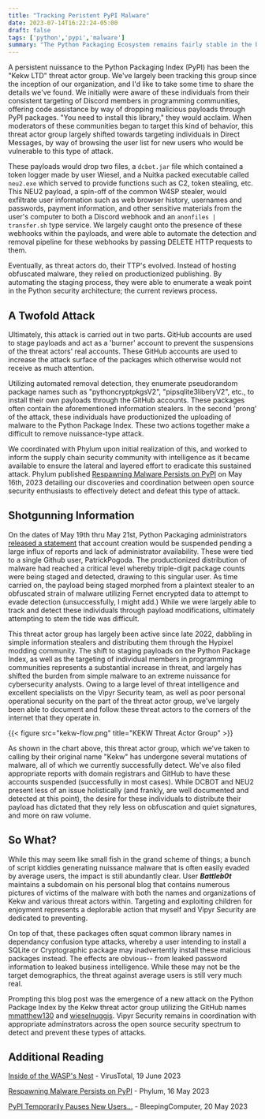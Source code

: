 ```yaml
---
title: "Tracking Peristent PyPI Malware"
date: 2023-07-14T16:22:24-05:00
draft: false
tags: ['python','pypi','malware']
summary: "The Python Packaging Ecosystem remains fairly stable in the broad scope of open source package distribution, but they are not immune to sustained attacks either. One threat actor group has evolved from simple nuissance to a sustained stream of spam and malware utilizing GitHub staging and direct targeting of userbases for the distribution of malicious programs."
---
```


A persistent nuissance to the Python Packaging Index (PyPI) has been the "Kekw LTD" threat actor group. We've largely been tracking this group since the inception of our organization, and I'd like to take some time to share the details we've found. We initially were aware of these individuals from their consistent targeting of Discord members in programming communities, offering code assistance by way of dropping malicious payloads through PyPI packages. "You need to install this library," they would acclaim. When moderators of these communities began to target this kind of behavior, this threat actor group largely shifted towards targeting individuals in Direct Messages, by way of browsing the user list for new users who would be vulnerable to this type of attack. 

These payloads would drop two files, a `dcbot.jar` file which contained a token logger made by user Wiesel, and a Nuitka packed executable called `neu2.exe` which served to provide functions such as C2, token stealing, etc. This NEU2 payload, a spin-off of the common W4SP stealer, would exfiltrate user information such as web browser history, usernames and passwords, payment information, and other sensitive materials from the user's computer to both a Discord webhook and an `anonfiles | transfer.sh` type service. We largely caught onto the presence of these webhooks within the payloads, and were able to automate the detection and removal pipeline for these webhooks by passing DELETE HTTP requests to them. 

Eventually, as threat actors do, their TTP's evolved. Instead of hosting obfuscated malware, they relied on productionized publishing. By automating the staging process, they were able to enumerate a weak point in the Python security architecture; the current reviews process. 

## A Twofold Attack

Ultimately, this attack is carried out in two parts. GitHub accounts are used to stage payloads and act as a 'burner' account to prevent the suspensions of the threat actors' real accounts. These GitHub accounts are used to increase the attack surface of the packages which otherwise would not receive as much attention. 

Utilizing automated removal detection, they enumerate pseudorandom package names such as "pythoncryptpkgsV2", "pipsqlite3liberyV2", etc., to install their own payloads through the GitHub accounts. These packages often contain the aforementioned information stealers. In the second 'prong' of the attack, these individuals have productionized the uploading of malware to the Python Package Index. These two actions together make a difficult to remove nuissance-type attack. 

We coordinated with Phylum upon initial realization of this, and worked to inform the supply chain security community with intelligence as it became available to ensure the lateral and layered effort to eradicate this sustained attack. Phylum published [Respawning Malware Persists on PyPI](https://blog.phylum.io/respawning-malware-persists-on-pypi/) on May 16th, 2023 detailing our discoveries and coordination between open source security enthusiasts to effectively detect and defeat this type of attack.

## Shotgunning Information

On the dates of May 19th thru May 21st, Python Packaging administrators [released a statement](https://status.python.org/incidents/qy2t9mjjcc7g) that account creation would be suspended pending a large influx of reports and lack of administrator availability. These were tied to a single Github user, PatrickPogoda. The productionized distribution of malware had reached a critical level whereby triple-digit package counts were being staged and detected, drawing to this singular user. As time carried on, the payload being staged morphed from a plaintext stealer to an obfuscated strain of malware utilizing Fernet encrypted data to attempt to evade detection (unsuccessfully, I might add.) While we were largely able to track and detect these individuals through payload modifications, ultimately attempting to stem the tide was difficult.

This threat actor group has largely been active since late 2022, dabbling in simple information stealers and distributing them through the Hypixel modding community. The shift to staging payloads on the Python Package Index, as well as the targeting of individual members in programming communities represents a substantial increase in threat, and largely has shifted the burden from simple malware to an extreme nuissance for cybersecurity analysts. Owing to a large level of threat intelligence and excellent specialists on the Vipyr Security team, as well as poor personal operational security on the part of the threat actor group, we've largely been able to document and follow these threat actors to the corners of the internet that they operate in. 

{{< figure src="kekw-flow.png" title="KEKW Threat Actor Group" >}}

As shown in the chart above, this threat actor group, which we've taken to calling by their original name "Kekw" has undergone several mutations of malware, all of which we currently successfully detect. We've also filed appropriate reports with domain registrars and GitHub to have these accounts suspended (successfully in most cases). While DCBOT and NEU2 present less of an issue holistically (and frankly, are well documented and detected at this point), the desire for these individuals to distribute their payload has dictated that they rely less on obfuscation and quiet signatures, and more on raw volume. 

## So What?

While this may seem like small fish in the grand scheme of things; a bunch of script kiddies generating nuissance malware that is often easily evaded by average users, the impact is still abundantly clear. User **_Battleb0t_** maintains a subdomain on his personal blog that contains numerous pictures of victims of the malware with both the names and organizations of Kekw and various threat actors within. Targeting and exploiting children for enjoyment represents a deplorable action that myself and Vipyr Security are dedicated to preventing. 

On top of that, these packages often squat common library names in dependancy confusion type attacks, whereby a user intending to install a SQLite or Cryptographic package may inadvertently install these malicious packages instead. The effects are obvious-- from leaked password information to leaked business intelligence. While these may not be the target demographics, the threat against average users is still very much real. 

Prompting this blog post was the emergence of a new attack on the Python Package Index by the Kekw threat actor group utilizing the GitHub names [mmatthew130](https://github.com/mmatthew130) and [wieselnuggis](https://github.com/wieselnuggis). Vipyr Security remains in coordination with appropriate adminstrators across the open source security spectrum to detect and prevent these types of attacks. 

## Additional Reading

[Inside of the WASP's Nest](https://blog.virustotal.com/2023/06/inside-of-wasps-nest-deep-dive-into.html) - VirusTotal, 19 June 2023

[Respawning Malware Persists on PyPI](https://blog.phylum.io/respawning-malware-persists-on-pypi/) - Phylum, 16 May 2023

[PyPI Temporarily Pauses New Users...](https://www.bleepingcomputer.com/news/security/pypi-temporarily-pauses-new-users-projects-amid-high-volume-of-malware/) - BleepingComputer, 20 May 2023